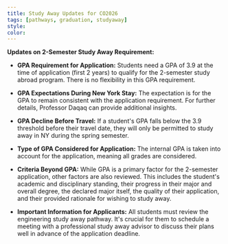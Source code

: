 ```yaml
---
title: Study Away Updates for CO2026
tags: [pathways, graduation, studyaway]
style:
color:
---
```


<style>
.responsive-wrap iframe{ max-width: 100%;}
</style>
<div class="responsive-wrap">

<!-- this is the embed code provided by Google -->
<!--iframe src="https://docs.google.com/presentation/d/e/2PACX-1vQfvwbUUp3b6a9gmfdnzp5M6NvawLorWJS5sOBQ93uy1RPsnPbGj83ODP54rjmDug/embed?start=false&loop=false&delayms=3000" frameborder="0" width="1280" height="749" allowfullscreen="true" mozallowfullscreen="true" webkitallowfullscreen="true"></iframe-->
<!-- Google embed ends -->

</div>

**Updates on 2-Semester Study Away Requirement:**

- **GPA Requirement for Application:** Students need a GPA of 3.9 at the time of application (first 2 years) to qualify for the 2-semester study abroad program. There is no flexibility in this GPA requirement.

- **GPA Expectations During New York Stay:** The expectation is for the GPA to remain consistent with the application requirement. For further details, Professor Daqaq can provide additional insights.

- **GPA Decline Before Travel:** If a student's GPA falls below the 3.9 threshold before their travel date, they will only be permitted to study away in NY during the spring semester.

- **Type of GPA Considered for Application:** The internal GPA is taken into account for the application, meaning all grades are considered.

- **Criteria Beyond GPA:** While GPA is a primary factor for the 2-semester application, other factors are also reviewed. This includes the student's academic and disciplinary standing, their progress in their major and overall degree, the declared major itself, the quality of their application, and their provided rationale for wishing to study away.

- **Important Information for Applicants:** All students must review the engineering study away pathway. It's crucial for them to schedule a meeting with a professional study away advisor to discuss their plans well in advance of the application deadline.
